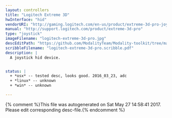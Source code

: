 ```yaml
---
layout: controllers
title: "Logitech Extreme 3D"
hwInterface: "hid"
vendorURI: "http://gaming.logitech.com/en-us/product/extreme-3d-pro-joystick"
manual: "http://support.logitech.com/product/extreme-3d-pro"
type: "joystick"
imageFilename: "logitech-extreme-3d-pro.jpg"
descEditPath: "https://github.com/ModalityTeam/Modality-toolkit/tree/master/Modality/MKtlDescriptions//logitech-extreme-3d-pro.desc.scd"
scribbleFilename: "logitech-extreme-3d-pro.scribble.pdf"
description: |
  A joystick hid device.


status: |
  + *osx* -- tested desc, looks good. 2016_03_23, adc
  + *linux* -- unknown
  + *win* -- unknown

---
```

{% comment %}This file was autogenerated on Sat May 27 14:58:41 2017. Please edit corresponding desc-file.{% endcomment %}
